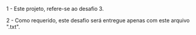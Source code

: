 1 - Este projeto, refere-se ao desafio 3.

2 - Como requerido, este desafio será entregue apenas com este arquivo ".txt". 
